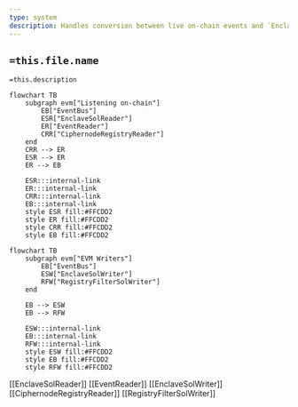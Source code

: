 ```yaml
---
type: system
description: Handles conversion between live on-chain events and `EnclaveEvent` application events
---
```

## `=this.file.name`

`=this.description`


```mermaid
flowchart TB
    subgraph evm["Listening on-chain"]
		EB["EventBus"]
        ESR["EnclaveSolReader"]
        ER["EventReader"]
        CRR["CiphernodeRegistryReader"]
    end
	CRR --> ER
	ESR --> ER
	ER --> EB
    
    ESR:::internal-link
    ER:::internal-link
    CRR:::internal-link
    EB:::internal-link
	style ESR fill:#FFCDD2
	style ER fill:#FFCDD2
	style CRR fill:#FFCDD2
	style EB fill:#FFCDD2
```

```mermaid
flowchart TB
    subgraph evm["EVM Writers"]
		EB["EventBus"]
		ESW["EnclaveSolWriter"]
        RFW["RegistryFilterSolWriter"]
    end

	EB --> ESW
	EB --> RFW
	
    ESW:::internal-link
    EB:::internal-link
	RFW:::internal-link
	style ESW fill:#FFCDD2
	style EB fill:#FFCDD2
	style RFW fill:#FFCDD2
```

[[EnclaveSolReader]]
[[EventReader]]
[[EnclaveSolWriter]]
[[CiphernodeRegistryReader]]
[[RegistryFilterSolWriter]]